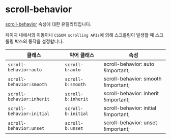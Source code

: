 # scroll-behavior

[scroll-behavior](https://developer.mozilla.org/en-US/docs/Web/CSS/scroll-behavior) 속성에 대한 유틸리티입니다.

페이지 내에서의 이동이나 <code>CSSOM scrolling APIs</code>에 의해 스크롤링이 발생할 때 스크롤링 박스의 동작을 설정합니다.

<table>
  <thead>
    <tr>
      <th scope="col">클래스</th>
      <th scope="col">약어 클래스</th>
      <th scope="col">속성</th>
    </tr>
  </thead>
  <tbody>
  <tr>
  <td><code>scroll-behavior:auto</code></td>
  <td><code>scroll-b:auto</code></td>
  <td><span class="code">scroll-behavior: auto !important;</span></td>
</tr>
<tr>
  <td><code>scroll-behavior:smooth</code></td>
  <td><code>scroll-b:smooth</code></td>
  <td><span class="code">scroll-behavior: smooth !important;</span></td>
</tr>
<tr>
  <td><code>scroll-behavior:inherit</code></td>
  <td><code>scroll-b:inherit</code></td>
  <td><span class="code">scroll-behavior: inherit !important;</span></td>
</tr>
<tr>
  <td><code>scroll-behavior:initial</code></td>
  <td><code>scroll-b:initial</code></td>
  <td><span class="code">scroll-behavior: initial !important;</span></td>
</tr>
<tr>
  <td><code>scroll-behavior:unset</code></td>
  <td><code>scroll-b:unset</code></td>
  <td><span class="code">scroll-behavior: unset !important;</span></td>
</tr>

  </tbody>

</table>
